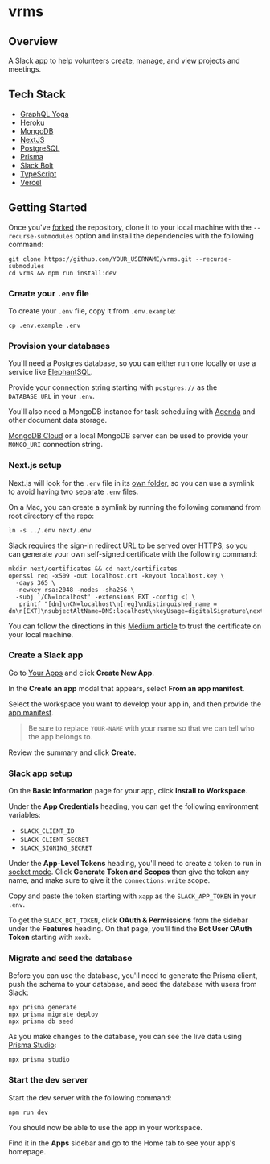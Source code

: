 # vrms

## Overview

A Slack app to help volunteers create, manage, and view projects and meetings.

## Tech Stack

- [GraphQL Yoga](https://www.graphql-yoga.com/)
- [Heroku](https://www.heroku.com/)
- [MongoDB](https://github.com/mongodb/node-mongodb-native)
- [NextJS](https://nextjs.org/)
- [PostgreSQL](https://www.postgresql.org/)
- [Prisma](https://www.prisma.io/)
- [Slack Bolt](https://slack.dev/bolt-js/tutorial/getting-started)
- [TypeScript](https://www.typescriptlang.org/)
- [Vercel](https://vercel.com/)

## Getting Started

Once you've [forked](https://github.com/tmshkr/vrms/fork) the repository,
clone it to your local machine with the `--recurse-submodules` option and
install the dependencies with the following command:

```
git clone https://github.com/YOUR_USERNAME/vrms.git --recurse-submodules
cd vrms && npm run install:dev
```

### Create your `.env` file

To create your `.env` file, copy it from `.env.example`:

```
cp .env.example .env
```

### Provision your databases

You'll need a Postgres database, so you can either run one locally
or use a service like [ElephantSQL](https://www.elephantsql.com/).

Provide your connection string starting with `postgres://` as the `DATABASE_URL` in your `.env`.

You'll also need a MongoDB instance for task scheduling with [Agenda](https://github.com/agenda/agenda)
and other document data storage.

[MongoDB Cloud](https://www.mongodb.com/cloud) or a local MongoDB server
can be used to provide your `MONGO_URI` connection string.

### Next.js setup

Next.js will look for the `.env` file in its [own folder](./next), so you can use a symlink to
avoid having two separate `.env` files.

On a Mac, you can create a symlink by running the following command from root directory of the repo:

```
ln -s ../.env next/.env
```

Slack requires the sign-in redirect URL to be served over HTTPS,
so you can generate your own self-signed certificate with the following command:

```
mkdir next/certificates && cd next/certificates
openssl req -x509 -out localhost.crt -keyout localhost.key \
  -days 365 \
  -newkey rsa:2048 -nodes -sha256 \
  -subj '/CN=localhost' -extensions EXT -config <( \
   printf "[dn]\nCN=localhost\n[req]\ndistinguished_name = dn\n[EXT]\nsubjectAltName=DNS:localhost\nkeyUsage=digitalSignature\nextendedKeyUsage=serverAuth")
```

You can follow the directions in this [Medium article](https://medium.com/@greg.farrow1/nextjs-https-for-a-local-dev-server-98bb441eabd7) to trust the certificate on your local machine.

### Create a Slack app

Go to [Your Apps](https://api.slack.com/apps) and click **Create New App**.

In the **Create an app** modal that appears, select **From an app manifest**.

Select the workspace you want to develop your app in, and then provide the [app manifest](./slackbot/app-manifest.yaml).

> Be sure to replace `YOUR-NAME` with your name so that we can tell who the app belongs to.

Review the summary and click **Create**.

### Slack app setup

On the **Basic Information** page for your app, click **Install to Workspace**.

Under the **App Credentials** heading, you can get the following environment variables:

- `SLACK_CLIENT_ID`
- `SLACK_CLIENT_SECRET`
- `SLACK_SIGNING_SECRET`

Under the **App-Level Tokens** heading, you'll need to create a token to run in [socket mode](https://api.slack.com/apis/connections/socket). Click **Generate Token and Scopes** then give the token any name, and make sure to give it the `connections:write` scope.

Copy and paste the token starting with `xapp` as the `SLACK_APP_TOKEN` in your `.env`.

To get the `SLACK_BOT_TOKEN`, click **OAuth & Permissions** from the sidebar under the **Features** heading.
On that page, you'll find the **Bot User OAuth Token** starting with `xoxb`.

### Migrate and seed the database

Before you can use the database, you'll need to generate the Prisma client, push the schema to your database, and seed the database with users from Slack:

```
npx prisma generate
npx prisma migrate deploy
npx prisma db seed
```

As you make changes to the database, you can see the live data using [Prisma Studio](https://www.prisma.io/studio):

```
npx prisma studio
```

### Start the dev server

Start the dev server with the following command:

```
npm run dev
```

You should now be able to use the app in your workspace.

Find it in the **Apps** sidebar and go to the Home tab to see your app's homepage.
